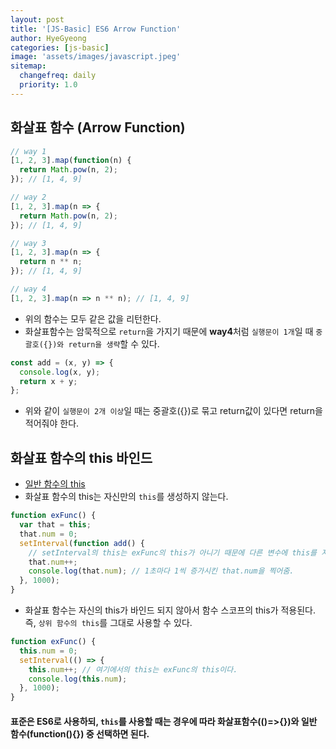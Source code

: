 ```yaml
---
layout: post
title: '[JS-Basic] ES6 Arrow Function'
author: HyeGyeong
categories: [js-basic]
image: 'assets/images/javascript.jpeg'
sitemap:
  changefreq: daily
  priority: 1.0
---
```


## 화살표 함수 (Arrow Function)

```js
// way 1
[1, 2, 3].map(function(n) {
  return Math.pow(n, 2);
}); // [1, 4, 9]

// way 2
[1, 2, 3].map(n => {
  return Math.pow(n, 2);
}); // [1, 4, 9]

// way 3
[1, 2, 3].map(n => {
  return n ** n;
}); // [1, 4, 9]

// way 4
[1, 2, 3].map(n => n ** n); // [1, 4, 9]
```

- 위의 함수는 모두 같은 값을 리턴한다.
- 화살표함수는 암묵적으로 `return`을 가지기 때문에 **way4**처럼 `실행문이 1개`일 때 `중괄호({})와 return을 생략`할 수 있다.

```js
const add = (x, y) => {
  console.log(x, y);
  return x + y;
};
```

- 위와 같이 `실행문이 2개 이상`일 때는 중괄호({})로 묶고 return값이 있다면 return을 적어줘야 한다.

## 화살표 함수의 this 바인드

- [일반 함수의 this](https://hyegyeong310.github.io/blog/this/)
- 화살표 함수의 this는 자신만의 `this`를 생성하지 않는다.

```js
function exFunc() {
  var that = this;
  that.num = 0;
  setInterval(function add() {
    // setInterval의 this는 exFunc의 this가 아니기 때문에 다른 변수에 this를 지정해서 사용해야 한다.
    that.num++;
    console.log(that.num); // 1초마다 1씩 증가시킨 that.num을 찍어줌.
  }, 1000);
}
```

- 화살표 함수는 자신의 this가 바인드 되지 않아서 함수 스코프의 this가 적용된다. 즉, `상위 함수의 this`를 그대로 사용할 수 있다.

```js
function exFunc() {
  this.num = 0;
  setInterval(() => {
    this.num++; // 여기에서의 this는 exFunc의 this이다.
    console.log(this.num);
  }, 1000);
}
```

#### 표준은 ES6로 사용하되, `this`를 사용할 때는 경우에 따라 화살표함수(()=>{})와 일반 함수(function(){}) 중 선택하면 된다.
